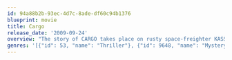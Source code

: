 ```yaml
---
id: 94a88b2b-93ec-4d7c-8ade-df60c94b1376
blueprint: movie
title: Cargo
release_date: '2009-09-24'
overview: "The story of CARGO takes place on rusty space-freighter KASSANDRA on its way to Station 42. The young medic LAURA is the only one awake on board while the rest of the crew lies frozen in hibernation sleep. In 4 months will Laura's shift be over."
genres: '[{"id": 53, "name": "Thriller"}, {"id": 9648, "name": "Mystery"}, {"id": 878, "name": "Science Fiction"}]'
---
```

